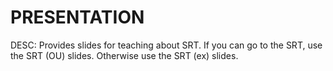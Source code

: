 # PRESENTATION
DESC: Provides slides for teaching about SRT. If you can go to the SRT, use the SRT (OU) slides. Otherwise use the SRT (ex) slides.

